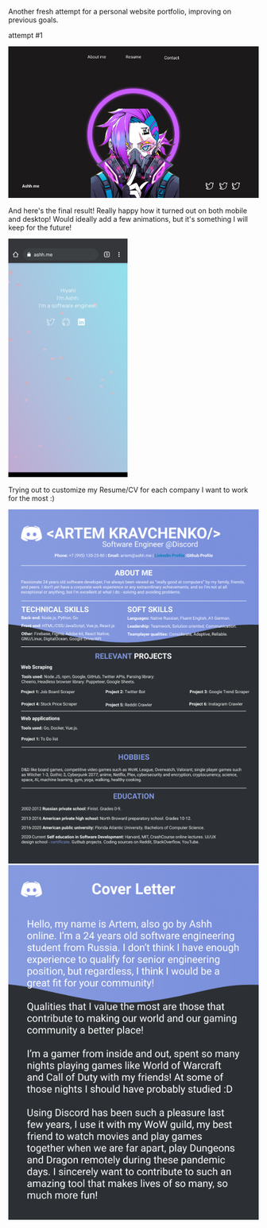 Another fresh attempt for a personal website portfolio, improving on previous goals.

attempt #1

![Rough design from Figma](assets/FigmaDesign.png)

And here's the final result! Really happy how it turned out on both mobile and desktop! Would ideally add a few animations, but it's something I will keep for the future!

<img src="assets/finalResult.png" width="240">


Trying out to customize my Resume/CV for each company I want to work for the most :)

![Resume](assets/ResumeDiscord.png)
![CV](assets/CVDiscord.png)
